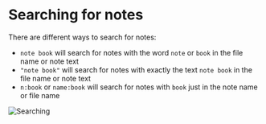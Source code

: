 # Searching for notes

There are different ways to search for notes:

- `note book` will search for notes with the word `note` or `book` in the file
  name or note text
- `"note book"` will search for notes with exactly the text `note book` in the
  file name or note text
- `n:book` or `name:book` will search for notes with `book` just in the note
  name or file name

![Searching](/img/searching.png)
